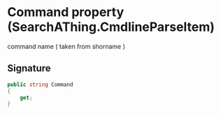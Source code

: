 # Command property (SearchAThing.CmdlineParseItem)
command name ( taken from shorname )

## Signature
```csharp
public string Command
{
    get;
}
```
